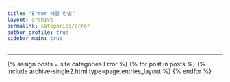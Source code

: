 ```yaml
---
title: "Error 해결 방법"
layout: archive
permalink: categories/error
author_profile: true
sidebar_main: true
---
```


<!-- 공백이 포함되어 있는 카테고리 이름의 경우 site.categories['a b c'] 이런식으로! -->

***

{% assign posts = site.categories.Error %}
{% for post in posts %} {% include archive-single2.html type=page.entries_layout %} {% endfor %}